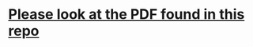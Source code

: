 # [Please look at the PDF found in this repo](https://github.com/iPhatty/Github-Resume/blob/master/Phat%20CV%2025-09.pdf)
